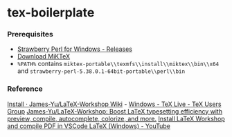 tex-boilerplate
===============
### Prerequisites
- [Strawberry Perl for Windows - Releases](https://strawberryperl.com/releases.html)
- [Download MiKTeX](https://miktex.org/howto/download-miktex)
- `%PATH%` contains `miktex-portable\\texmfs\\install\\miktex\\bin\\x64` and `strawberry-perl-5.38.0.1-64bit-portable\\perl\\bin`

### Reference
[Install · James-Yu/LaTeX-Workshop Wiki](https://github.com/James-Yu/LaTeX-Workshop/wiki/Install)
    - [Windows - TeX Live - TeX Users Group](https://www.tug.org/texlive/windows.html)
[James-Yu/LaTeX-Workshop: Boost LaTeX typesetting efficiency with preview, compile, autocomplete, colorize, and more.](https://github.com/James-Yu/LaTeX-Workshop)
[Install LaTeX Workshop and compile PDF in VSCode LaTeX (Windows) - YouTube](https://www.youtube.com/watch?v=4lyHIQl4VM8)
